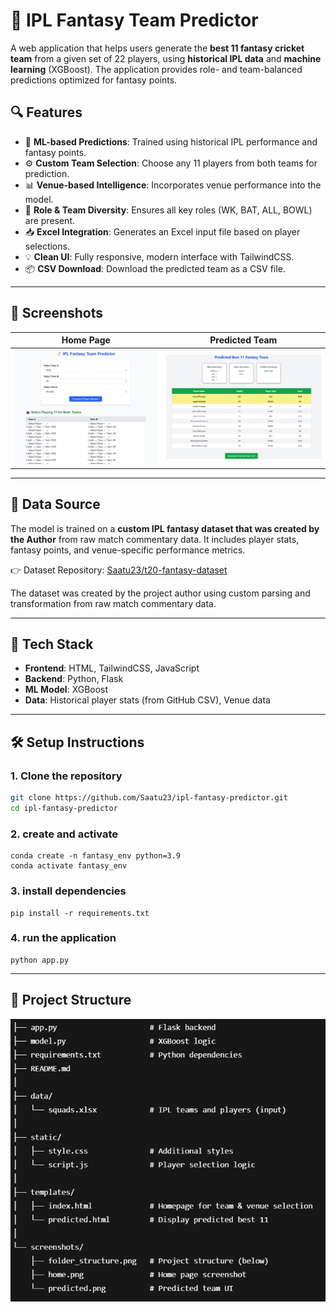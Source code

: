 # 🏏 IPL Fantasy Team Predictor

A web application that helps users generate the **best 11 fantasy cricket team** from a given set of 22 players, using **historical IPL data** and **machine learning** (XGBoost). The application provides role- and team-balanced predictions optimized for fantasy points.

## 🔍 Features

- 🧠 **ML-based Predictions**: Trained using historical IPL performance and fantasy points.
- ⚙️ **Custom Team Selection**: Choose any 11 players from both teams for prediction.
- 📊 **Venue-based Intelligence**: Incorporates venue performance into the model.
- 🧮 **Role & Team Diversity**: Ensures all key roles (WK, BAT, ALL, BOWL) are present.
- 📥 **Excel Integration**: Generates an Excel input file based on player selections.
- 💡 **Clean UI**: Fully responsive, modern interface with TailwindCSS.
- 📦 **CSV Download**: Download the predicted team as a CSV file.

---

## 📸 Screenshots

| Home Page                      | Predicted Team                   |
|----------------------------|----------------------------------|
| ![Home Page](screenshots/home.png) | ![Predicted](screenshots/predicted.png) |

---

## 📂 Data Source

The model is trained on a **custom IPL fantasy dataset that was created by the Author** from raw match commentary data. It includes player stats, fantasy points, and venue-specific performance metrics.

👉 Dataset Repository: [Saatu23/t20-fantasy-dataset](https://github.com/Saatu23/t20-fantasy-dataset)

The dataset was created by the project author using custom parsing and transformation from raw match commentary data.

---
## 🚀 Tech Stack

- **Frontend**: HTML, TailwindCSS, JavaScript
- **Backend**: Python, Flask
- **ML Model**: XGBoost
- **Data**: Historical player stats (from GitHub CSV), Venue data

---

## 🛠️ Setup Instructions

### 1. Clone the repository
```bash
git clone https://github.com/Saatu23/ipl-fantasy-predictor.git
cd ipl-fantasy-predictor
```
### 2. create and activate 
```
conda create -n fantasy_env python=3.9
conda activate fantasy_env
```
### 3. install dependencies
```
pip install -r requirements.txt
```

### 4. run the application
```
python app.py
```

---



## 📁 Project Structure

![Project Structure](screenshots/folder_structure.png)
